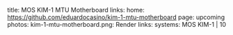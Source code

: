 title: MOS KIM-1 MTU Motherboard
links:
    home: https://github.com/eduardocasino/kim-1-mtu-motherboard
page: upcoming
photos:
    kim-1-mtu-motherboard.png: Render
links:
systems:
    MOS KIM-1 | 10